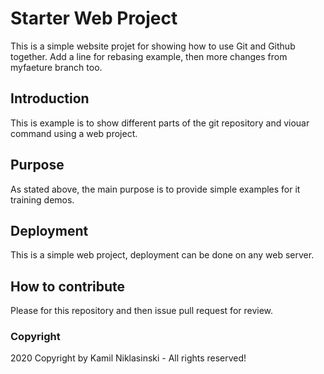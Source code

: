 # Starter Web Project

This is a simple website projet for showing how to use Git and Github together. Add a line for rebasing example, then more changes from myfaeture branch too.

## Introduction

This is example is to show different parts of the git repository and viouar command using a web project.

## Purpose

As stated above, the main purpose is to provide simple examples for it training demos.

## Deployment

This is a simple web project, deployment can be done on any web server.

## How to contribute

Please for this repository and then issue pull request for review.

### Copyright

2020 Copyright by Kamil Niklasinski - All rights reserved! 
